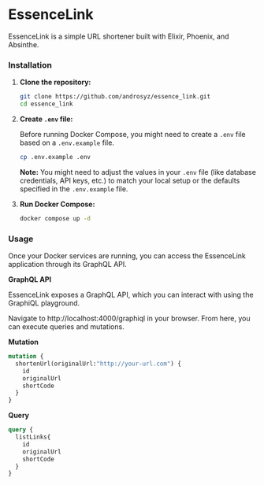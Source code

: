 # EssenceLink

EssenceLink is a simple URL shortener built with Elixir, Phoenix, and Absinthe.

### Installation

1.  **Clone the repository:**
    ```bash
    git clone https://github.com/androsyz/essence_link.git
    cd essence_link
    ```
    
2.  **Create `.env` file:**

    Before running Docker Compose, you might need to create a `.env` file based on a `.env.example` file.

    ```bash
    cp .env.example .env
    ```

    **Note:** You might need to adjust the values in your `.env` file (like database credentials, API keys, etc.) to match your local setup or the defaults specified in the `.env.example` file.
3.  **Run Docker Compose:**

    ```bash
    docker compose up -d
    ```

### Usage

Once your Docker services are running, you can access the EssenceLink application through its GraphQL API.

**GraphQL API**

EssenceLink exposes a GraphQL API, which you can interact with using the GraphiQL playground.

Navigate to http://localhost:4000/graphiql in your browser. From here, you can execute queries and mutations.

**Mutation**
```graphql
mutation {
  shortenUrl(originalUrl:"http://your-url.com") {
    id
    originalUrl
    shortCode
  }
}
```

**Query**
```graphql
query {
  listLinks{
    id
    originalUrl
    shortCode
  }
}
```


